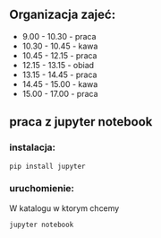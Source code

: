 
## Organizacja zajeć:

- 9.00 - 10.30 - praca
- 10.30 - 10.45 - kawa
- 10.45 - 12.15 - praca
- 12.15 - 13.15 - obiad
- 13.15 - 14.45 - praca
- 14.45 - 15.00 - kawa
- 15.00 - 17.00 - praca

## praca z jupyter notebook

### instalacja:

    pip install jupyter

### uruchomienie:

W katalogu w ktorym chcemy 

    jupyter notebook